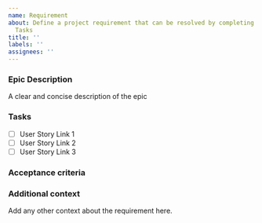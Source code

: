 ```yaml
---
name: Requirement
about: Define a project requirement that can be resolved by completing a series of
  Tasks
title: ''
labels: ''
assignees: ''
---
```


### Epic Description
A clear and concise description of the epic

### Tasks
- [ ] User Story Link 1
- [ ] User Story Link 2
- [ ] User Story Link 3

### Acceptance criteria


### Additional context
Add any other context about the requirement here.
